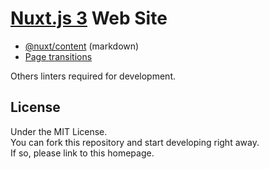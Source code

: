 # [Nuxt.js 3](https://nuxt.com/docs/getting-started/introduction) Web Site

- [@nuxt/content](https://content.nuxtjs.org/api/components/content-doc) (markdown)
- [Page transitions](https://nuxt.com/docs/getting-started/transitions#page-transitions)

Others linters required for development.

## License

Under the MIT License.  
You can fork this repository and start developing right away.  
If so, please link to this homepage.
